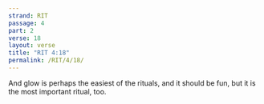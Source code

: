 ```yaml
---
strand: RIT
passage: 4
part: 2
verse: 18
layout: verse
title: "RIT 4:18"
permalink: /RIT/4/18/
---
```

And glow is perhaps the easiest of the rituals, and it should be fun, but it is the most important ritual, too.
